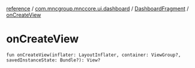 [reference](../../index.md) / [com.mncgroup.mnccore.ui.dashboard](../index.md) / [DashboardFragment](index.md) / [onCreateView](./on-create-view.md)

# onCreateView

`fun onCreateView(inflater: LayoutInflater, container: ViewGroup?, savedInstanceState: Bundle?): View?`